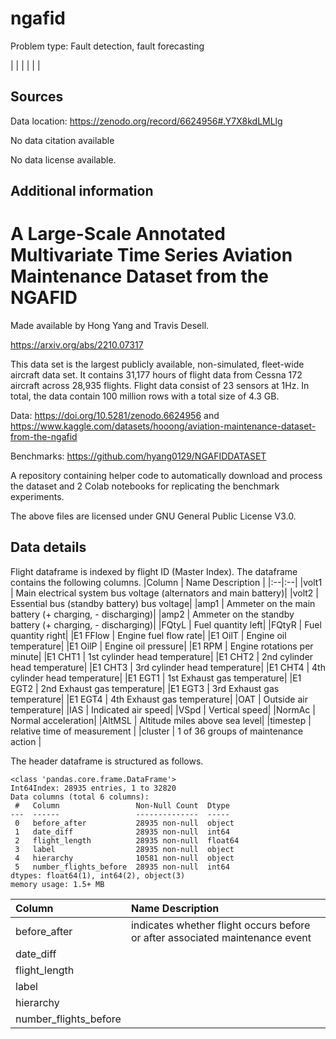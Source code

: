 # ngafid

Problem type: Fault detection, fault forecasting

|  |
|  |
|  |
## Sources

Data location: https://zenodo.org/record/6624956#.Y7X8kdLMLlg

No data citation available

No data license available.

## Additional information
# A Large-Scale Annotated Multivariate Time Series Aviation Maintenance Dataset from the NGAFID

Made available by Hong Yang and Travis Desell.

https://arxiv.org/abs/2210.07317

This data set is the largest publicly available, non-simulated, fleet-wide aircraft data set.
It contains 31,177 hours of flight data from Cessna 172 aircraft across 28,935 flights. Flight data consist of 23 sensors at 1Hz. In total, the data contain 100 million rows with a total size of 4.3 GB.

Data: https://doi.org/10.5281/zenodo.6624956 and https://www.kaggle.com/datasets/hooong/aviation-maintenance-dataset-from-the-ngafid 


Benchmarks: https://github.com/hyang0129/NGAFIDDATASET 

A repository containing helper code to automatically download and process the dataset and 2 Colab notebooks for replicating the benchmark experiments.

The above files are licensed under GNU General Public License V3.0.

## Data details

Flight dataframe is indexed by flight ID (Master Index).
The dataframe contains the following columns.
|Column | Name Description |
|:--|:--|
|volt1 | Main electrical system bus voltage (alternators and main battery)|
|volt2 | Essential bus (standby battery) bus voltage|
|amp1 | Ammeter on the main battery (+ charging, - discharging)|
|amp2 | Ammeter on the standby battery (+ charging, - discharging)|
|FQtyL | Fuel quantity left|
|FQtyR | Fuel quantity right|
|E1 FFlow | Engine fuel flow rate|
|E1 OilT | Engine oil temperature|
|E1 OilP | Engine oil pressure|
|E1 RPM | Engine rotations per minute|
|E1 CHT1 | 1st cylinder head temperature|
|E1 CHT2 | 2nd cylinder head temperature|
|E1 CHT3 | 3rd cylinder head temperature|
|E1 CHT4 | 4th cylinder head temperature|
|E1 EGT1 | 1st Exhaust gas temperature|
|E1 EGT2 | 2nd Exhaust gas temperature|
|E1 EGT3 | 3rd Exhaust gas temperature|
|E1 EGT4 | 4th Exhaust gas temperature|
|OAT | Outside air temperature|
|IAS | Indicated air speed|
|VSpd | Vertical speed|
|NormAc | Normal acceleration|
|AltMSL | Altitude miles above sea level|
|timestep | relative time of measurement |
|cluster | 1 of 36 groups of maintenance action |

The header dataframe is structured as follows.
```
<class 'pandas.core.frame.DataFrame'>
Int64Index: 28935 entries, 1 to 32820
Data columns (total 6 columns):
 #   Column                 Non-Null Count  Dtype  
---  ------                 --------------  -----  
 0   before_after           28935 non-null  object 
 1   date_diff              28935 non-null  int64  
 2   flight_length          28935 non-null  float64
 3   label                  28935 non-null  object 
 4   hierarchy              10581 non-null  object 
 5   number_flights_before  28935 non-null  int64  
dtypes: float64(1), int64(2), object(3)
memory usage: 1.5+ MB
```
|Column | Name Description |
|:--|:--|
|before_after | indicates whether flight occurs before or after associated maintenance event |
|date_diff | |
|flight_length | |
|label | |
|hierarchy | |
|number_flights_before | |

